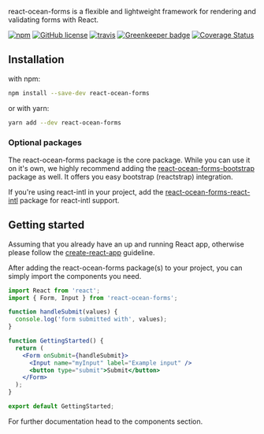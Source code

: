 react-ocean-forms is a flexible and lightweight framework for rendering and validating forms with React.

[![npm](https://img.shields.io/npm/v/react-ocean-forms.svg)](https://www.npmjs.com/package/react-ocean-forms)
[![GitHub license](https://img.shields.io/github/license/environment-agency-austria/react-ocean-forms.svg)](https://github.com/environment-agency-austria/react-ocean-forms/blob/master/LICENSE)
[![travis](https://travis-ci.com/environment-agency-austria/react-ocean-forms.svg?branch=master)](https://travis-ci.com/environment-agency-austria/react-ocean-forms) [![Greenkeeper badge](https://badges.greenkeeper.io/environment-agency-austria/react-ocean-forms.svg)](https://greenkeeper.io/)
[![Coverage Status](https://coveralls.io/repos/github/environment-agency-austria/react-ocean-forms/badge.svg?branch=master)](https://coveralls.io/github/environment-agency-austria/react-ocean-forms?branch=master)

## Installation
with npm:

```bash
npm install --save-dev react-ocean-forms
```
or with yarn:

```bash
yarn add --dev react-ocean-forms
```

### Optional packages
The react-ocean-forms package is the core package. While you can use it on it's own, we
highly recommend adding the [react-ocean-forms-bootstrap](https://github.com/environment-agency-austria/react-ocean-forms-bootstrap)
package as well. It offers you easy bootstrap (reactstrap) integration.

If you're using react-intl in your project, add the
[react-ocean-forms-react-intl](https://github.com/environment-agency-austria/react-ocean-forms-react-intl)
package for react-intl support.

## Getting started
Assuming that you already have an up and running React app, otherwise please follow the
[create-react-app](https://github.com/facebook/create-react-app#creating-an-app) guideline.

After adding the react-ocean-forms package(s) to your project, you can simply import the components you need.

```jsx static
import React from 'react';
import { Form, Input } from 'react-ocean-forms';

function handleSubmit(values) {
  console.log('form submitted with', values);
}

function GettingStarted() {
  return (
    <Form onSubmit={handleSubmit}>
      <Input name="myInput" label="Example input" />
      <button type="submit">Submit</button>
    </Form>
  );
}

export default GettingStarted;
```

For further documentation head to the components section.
